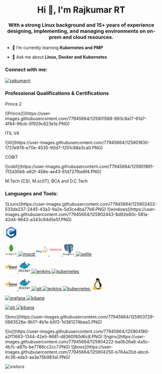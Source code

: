 <h1 align="center">Hi 👋, I'm Rajkumar RT</h1>
<h3 align="center">With a strong Linux background and 15+ years of experience designing, implementing, and managing environments on on-prem and cloud resources.</h3>

- 🌱 I’m currently learning **Kubernetes and PMP**

- 💬 Ask me about **Linux, Docker and Kubernetes**

<h3 align="left">Connect with me:</h3>
<p align="left">
<a href="https://linkedin.com/in/rajkumarrt" target="blank"><img align="center" src="https://raw.githubusercontent.com/rahuldkjain/github-profile-readme-generator/master/src/images/icons/Social/linked-in-alt.svg" alt="rajkumarrt" height="30" width="40" /></a>
</p>

</p>
<h3 align="left">
Professional Qualifications & Certifications </h3>
<p align="left"> Prince 2</p>![Prince2](https://user-images.githubusercontent.com/77945664/125901588-893c8a17-61d7-4f84-96cb-0f929c623e1e.PNG)
<p align="left">ITIL V4</p> ![itil](https://user-images.githubusercontent.com/77945664/125901830-1727e978-e70e-4535-90d7-1251c88a3ca0.PNG)
<p align="left">COBIT</p> ![cobit](https://user-images.githubusercontent.com/77945664/125901891-7f2d30b6-e62f-458e-ae43-61d727fbe8f4.PNG)
<p align="left">M.Tech (CS), M.sc(IT), BCA and D.C.Tech </p>


<h3 align="left">Languages and Tools:</h3>

<p align="left"> ![Liunx](https://user-images.githubusercontent.com/77945664/125902402-533de237-2445-43a3-9a2e-5d3ce4ba77b6.PNG)  ![windows](https://user-images.githubusercontent.com/77945664/125902443-8d92e80c-581a-42d4-9643-a343c94d5e5f.PNG) </p>

<p align="left">  <a href="https://www.cprogramming.com/" target="_blank"> <img src="https://raw.githubusercontent.com/devicons/devicon/master/icons/c/c-original.svg" alt="c" width="40" height="40"/> </a> </p>


<p align="left"> <a href="https://www.mongodb.com/" target="_blank"> <img src="https://raw.githubusercontent.com/devicons/devicon/master/icons/mongodb/mongodb-original-wordmark.svg" alt="mongodb" width="40" height="40"/> </a> <a href="https://www.microsoft.com/en-us/sql-server" target="_blank"> <img src="https://www.svgrepo.com/show/303229/microsoft-sql-server-logo.svg" alt="mssql" width="40" height="40"/> </a> <a href="https://www.mysql.com/" target="_blank"> <img src="https://raw.githubusercontent.com/devicons/devicon/master/icons/mysql/mysql-original-wordmark.svg" alt="mysql" width="40" height="40"/> </a> <a href="https://www.oracle.com/" target="_blank"> <img src="https://raw.githubusercontent.com/devicons/devicon/master/icons/oracle/oracle-original.svg" alt="oracle" width="40" height="40"/> </a> <a href="https://www.postgresql.org" target="_blank"> <img src="https://raw.githubusercontent.com/devicons/devicon/master/icons/postgresql/postgresql-original-wordmark.svg" alt="postgresql" width="40" height="40"/> </a> <a href="https://www.sqlite.org/" target="_blank"> <img src="https://www.vectorlogo.zone/logos/sqlite/sqlite-icon.svg" alt="sqlite" width="40" height="40"/> </a> </p>

<p align="left"> <a href="https://aws.amazon.com" target="_blank"> <img src="https://raw.githubusercontent.com/devicons/devicon/master/icons/amazonwebservices/amazonwebservices-original-wordmark.svg" alt="aws" width="40" height="40"/> </a> <a href="https://www.docker.com/" target="_blank"> <img src="https://raw.githubusercontent.com/devicons/devicon/master/icons/docker/docker-original-wordmark.svg" alt="docker" width="40" height="40"/> </a> <a href="https://www.jenkins.io" target="_blank"> <img src="https://www.vectorlogo.zone/logos/jenkins/jenkins-icon.svg" alt="jenkins" width="40" height="40"/> </a> <a href="https://kubernetes.io" target="_blank"> <img src="https://www.vectorlogo.zone/logos/kubernetes/kubernetes-icon.svg" alt="kubernetes" width="40" height="40"/> </a>


<p align="left"> <a href="https://aws.amazon.com" target="_blank"> <img src="https://raw.githubusercontent.com/devicons/devicon/master/icons/amazonwebservices/amazonwebservices-original-wordmark.svg" alt="aws" width="40" height="40"/> </a> <a href="https://www.docker.com/" target="_blank"> <img src="https://raw.githubusercontent.com/devicons/devicon/master/icons/docker/docker-original-wordmark.svg" alt="docker" width="40" height="40"/> </a> <a href="https://git-scm.com/" target="_blank"> <img src="https://www.vectorlogo.zone/logos/git-scm/git-scm-icon.svg" alt="git" width="40" height="40"/> </a> <a href="https://www.jenkins.io" target="_blank"> <img src="https://www.vectorlogo.zone/logos/jenkins/jenkins-icon.svg" alt="jenkins" width="40" height="40"/> </a> <a href="https://kubernetes.io" target="_blank"> <img src="https://www.vectorlogo.zone/logos/kubernetes/kubernetes-icon.svg" alt="kubernetes" width="40" height="40"/> </a> <a href="https://www.linux.org/" target="_blank"> <img src="https://raw.githubusercontent.com/devicons/devicon/master/icons/linux/linux-original.svg" alt="linux" width="40" height="40"/> </a> 


<p align="left"> <a href="https://grafana.com" target="_blank"> <img src="https://www.vectorlogo.zone/logos/grafana/grafana-icon.svg" alt="grafana" width="40" height="40"/> </a> <a href="https://www.elastic.co/kibana" target="_blank"> <img src="https://www.vectorlogo.zone/logos/elasticco_kibana/elasticco_kibana-icon.svg" alt="kibana" width="40" height="40"/> </a> 

 <p align="left"> <a href="https://git-scm.com/" target="_blank"> <img src="https://www.vectorlogo.zone/logos/git-scm/git-scm-icon.svg" alt="git" width="40" height="40"/> </a> <a href="https://www.elastic.co/kibana" target="_blank"> <img src="https://www.vectorlogo.zone/logos/elasticco_kibana/elasticco_kibana-icon.svg" alt="kibana" width="40" height="40"/> </a> </p>
 
 <p align="left"> ![bmc](https://user-images.githubusercontent.com/77945664/125903729-0663526e-9b17-4b1e-b5f3-1d381274bea3.PNG) </p>

 <p align="left"> ![iis](https://user-images.githubusercontent.com/77945664/125904180-a2f11663-1344-42e5-9681-d8360f80d6c8.PNG) ![nginx](https://user-images.githubusercontent.com/77945664/125904222-ba0b26a8-4a5c-4b7c-a87b-be7786cc2cc7.PNG)
![jboss](https://user-images.githubusercontent.com/77945664/125904250-b764a20d-abcd-4c36-ada3-aa3e75b983a1.PNG)
</p>


 ![visitors](https://visitor-badge.glitch.me/badge?page_id=rajkumarrt.visitor-badge)

